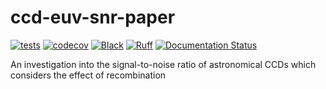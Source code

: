 # ccd-euv-snr-paper

[![tests](https://github.com/byrdie/ccd-euv-snr-paper/actions/workflows/tests.yml/badge.svg)](https://github.com/byrdie/ccd-euv-snr-paper/actions/workflows/tests.yml)
[![codecov](https://codecov.io/gh/byrdie/ccd-euv-snr-paper/graph/badge.svg?token=tBcex8q72g)](https://codecov.io/gh/byrdie/ccd-euv-snr-paper)
[![Black](https://github.com/byrdie/ccd-euv-snr-paper/actions/workflows/black.yml/badge.svg)](https://github.com/byrdie/ccd-euv-snr-paper/actions/workflows/black.yml)
[![Ruff](https://github.com/byrdie/ccd-euv-snr-paper/actions/workflows/ruff.yml/badge.svg)](https://github.com/byrdie/ccd-euv-snr-paper/actions/workflows/ruff.yml)
[![Documentation Status](https://readthedocs.org/projects/ccd-euv-snr/badge/?version=latest)](https://ccd-euv-snr.readthedocs.io/en/latest/?badge=latest)

An investigation into the signal-to-noise ratio of astronomical CCDs which considers the effect of recombination

<object data="https://ccd-euv-snr.readthedocs.io/_/downloads/en/latest/pdf/ccd-euv-snr-readthedocs-io-en-latest.pdf" type="application/pdf" width="100%"> 
</object>
